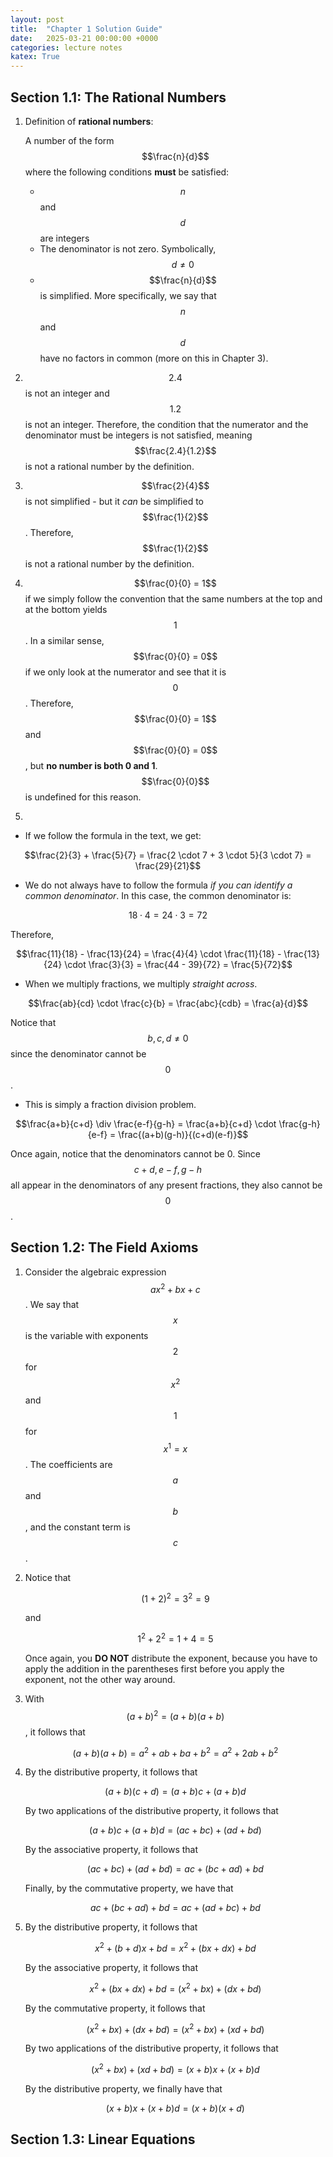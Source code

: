 ```yaml
---
layout: post
title:  "Chapter 1 Solution Guide"
date:   2025-03-21 00:00:00 +0000
categories: lecture notes
katex: True
---
```


## Section 1.1: The Rational Numbers

1. Definition of **rational numbers**:

    A number of the form $$\frac{n}{d}$$ where the following conditions **must** be satisfied:
    - $$n$$ and $$d$$ are integers
    - The denominator is not zero. Symbolically, $$d \not = 0$$
    - $$\frac{n}{d}$$ is simplified. More specifically, we say that $$n$$ and $$d$$ have no factors in common (more on this in Chapter 3). 

2. $$2.4$$ is not an integer and $$1.2$$ is not an integer. Therefore, the condition that the numerator and the denominator must be integers is not satisfied, meaning $$\frac{2.4}{1.2}$$ is not a rational number by the definition. 

3. $$\frac{2}{4}$$ is not simplified - but it *can* be simplified to $$\frac{1}{2}$$. Therefore, $$\frac{1}{2}$$ is not a rational number by the definition. 

4. $$\frac{0}{0} = 1$$ if we simply follow the convention that the same numbers at the top and at the bottom yields $$1$$. In a similar sense, $$\frac{0}{0} = 0$$ if we only look at the numerator and see that it is $$0$$. Therefore, $$\frac{0}{0} = 1$$ and $$\frac{0}{0} = 0$$, but **no number is both 0 and 1**. $$\frac{0}{0}$$ is undefined for this reason. 

5.
- If we follow the formula in the text, we get:

$$\frac{2}{3} + \frac{5}{7} = \frac{2 \cdot 7 + 3 \cdot 5}{3 \cdot 7} = \frac{29}{21}$$

- We do not always have to follow the formula *if you can identify a common denominator*. In this case, the common denominator is:

$$18 \cdot 4 = 24 \cdot 3 = 72$$

Therefore,

$$\frac{11}{18} - \frac{13}{24} = \frac{4}{4} \cdot \frac{11}{18} - \frac{13}{24} \cdot \frac{3}{3} = \frac{44 - 39}{72} = \frac{5}{72}$$

- When we multiply fractions, we multiply *straight across*.

$$\frac{ab}{cd} \cdot \frac{c}{b} = \frac{abc}{cdb} = \frac{a}{d}$$

Notice that $$b, c, d \not = 0$$ since the denominator cannot be $$0$$.

- This is simply a fraction division problem.

$$\frac{a+b}{c+d} \div \frac{e-f}{g-h} = \frac{a+b}{c+d} \cdot \frac{g-h}{e-f} = \frac{(a+b)(g-h)}{(c+d)(e-f)}$$

Once again, notice that the denominators cannot be 0. Since $$c+d, e-f, g-h$$ all appear in the denominators of any present fractions, they also cannot be $$0$$. 

## Section 1.2: The Field Axioms

1. Consider the algebraic expression $$ax^2 + bx + c$$. We say that $$x$$ is the variable with exponents $$2$$ for $$x^2$$ and $$1$$ for $$x^1 = x$$. The coefficients are $$a$$ and $$b$$, and the constant term is $$c$$.

2. Notice that

    $$(1+2)^2 = 3^2 = 9$$

    and

    $$1^2 + 2^2 = 1 + 4 = 5$$

    Once again, you **DO NOT** distribute the exponent, because you have to apply the addition in the parentheses first before you apply the exponent, not the other way around. 

3. With $$(a+b)^2 = (a+b)(a+b)$$, it follows that

    $$(a+b)(a+b) = a^2 + ab + ba + b^2 = a^2 + 2ab + b^2$$

4. By the distributive property, it follows that

    $$(a+b)(c+d) = (a+b)c + (a+b)d$$

    By two applications of the distributive property, it follows that

    $$(a+b)c + (a+b)d = (ac + bc) + (ad + bd)$$

    By the associative property, it follows that

    $$(ac + bc) + (ad + bd) = ac + (bc + ad) + bd$$

    Finally, by the commutative property, we have that

    $$ac + (bc + ad) + bd = ac + (ad + bc) + bd$$

5. By the distributive property, it follows that

    $$x^2 + (b+d)x + bd = x^2 + (bx + dx) + bd$$

    By the associative property, it follows that

    $$x^2 + (bx + dx) + bd = (x^2 + bx) + (dx + bd)$$

    By the commutative property, it follows that

    $$(x^2 + bx) + (dx + bd) = (x^2 + bx) + (xd + bd)$$

    By two applications of the distributive property, it follows that

    $$(x^2 + bx) + (xd + bd) = (x + b)x + (x + b)d$$

    By the distributive property, we finally have that

    $$(x + b)x + (x + b)d = (x + b)(x + d)$$

## Section 1.3: Linear Equations